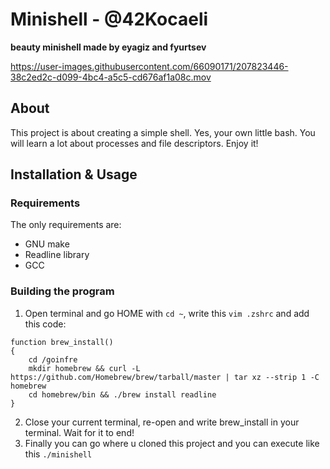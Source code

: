 # Minishell - @42Kocaeli

<b> beauty minishell made by eyagiz and fyurtsev </b>

https://user-images.githubusercontent.com/66090171/207823446-38c2ed2c-d099-4bc4-a5c5-cd676af1a08c.mov

## About

This project is about creating a simple shell. Yes, your own little bash. You will learn a lot about processes and file descriptors. Enjoy it!


## Installation & Usage

### Requirements
The only requirements are:

- GNU make
- Readline library
- GCC

### Building the program

1. Open terminal and go HOME with `cd ~`, write this `vim .zshrc` and add this code:

```
function brew_install()
{
	cd /goinfre
	mkdir homebrew && curl -L https://github.com/Homebrew/brew/tarball/master | tar xz --strip 1 -C homebrew
	cd homebrew/bin && ./brew install readline
}
```


2. Close your current terminal, re-open and write brew_install in your terminal. Wait for it to end!
3. Finally you can go where u cloned this project and you can execute like this `./minishell`
